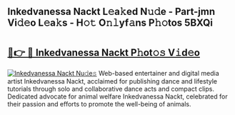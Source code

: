 ## Inkedvanessa Nackt L𝚎a𝚔ed N𝚞𝚍e - Part-jmn Vi𝚍𝚎o L𝚎a𝚔s - H𝚘𝚝 O𝚗𝚕yf𝚊ns P𝚑𝚘tos 5BXQi

# <h2><a href="http://kf3zh4n.oniu.top/?m=Inkedvanessa+Nackt">🔗👉 🔴 Inkedvanessa Nackt P𝚑ot𝚘𝚜 V𝚒d𝚎o</a></h2>

[![Inkedvanessa Nackt Nu𝚍e𝚜](https://i.imgur.com/0qMVB7G.gif)](http://kf3zh4n.oniu.top/?m=Inkedvanessa+Nackt)
Web-based entertainer and digital media artist Inkedvanessa Nackt, acclaimed for publishing dance and lifestyle tutorials through solo and collaborative dance acts and compact clips. Dedicated advocate for animal welfare Inkedvanessa Nackt, celebrated for their passion and efforts to promote the well-being of animals.  
